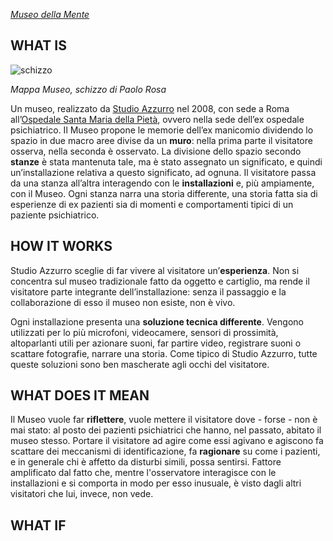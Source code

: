 [_Museo della Mente_](http://www.museodellamente.it/it/)

## WHAT IS

![schizzo](http://www.artementenotizie.it/wp-content/uploads/2014/03/museomente-670x299.jpg)

_Mappa Museo, schizzo di Paolo Rosa_

Un museo, realizzato da  [Studio Azzurro]( http://www.studioazzurro.com/index.php) nel 2008, con sede a Roma all’[Ospedale Santa Maria della Pietà](https://it.wikipedia.org/wiki/Ex_Manicomio_Santa_Maria_della_Piet%C3%A0), ovvero nella sede dell’ex ospedale psichiatrico. 
Il Museo propone le memorie dell’ex manicomio dividendo lo spazio in due macro aree divise da un **muro**: nella prima parte il visitatore osserva, nella seconda è osservato. La divisione dello spazio secondo **stanze** è stata mantenuta tale, ma è stato assegnato un significato, e quindi un’installazione relativa a questo significato, ad ognuna. Il visitatore passa da una stanza all’altra interagendo con le **installazioni** e, più ampiamente, con il Museo. Ogni stanza narra una storia differente, una storia fatta sia di esperienze di ex pazienti sia di momenti e comportamenti  tipici di un paziente psichiatrico.

## HOW IT WORKS

Studio Azzurro sceglie di far vivere al visitatore un’**esperienza**. Non si concentra sul museo tradizionale fatto da oggetto e cartiglio, ma rende il visitatore parte integrante dell’installazione: senza il passaggio e la collaborazione di esso il museo non esiste, non è vivo.

Ogni installazione presenta una **soluzione tecnica differente**. Vengono utilizzati per lo più microfoni, videocamere, sensori di prossimità, altoparlanti utili per azionare suoni, far partire video, registrare suoni o scattare fotografie, narrare una storia. 
Come tipico di Studio Azzurro, tutte queste soluzioni sono ben mascherate agli occhi del visitatore. 

## WHAT DOES IT MEAN

Il Museo vuole far **riflettere**, vuole mettere il visitatore dove - forse - non è mai stato: al posto dei pazienti psichiatrici che hanno, nel passato, abitato il museo stesso. Portare il visitatore ad agire come essi agivano e agiscono fa scattare dei meccanismi di identificazione, fa **ragionare** su come i pazienti, e in generale chi è affetto da disturbi simili, possa sentirsi. Fattore amplificato dal fatto che, mentre l'osservatore interagisce con le installazioni e si comporta in modo per esso inusuale, è visto dagli altri visitatori che lui, invece, non vede.

## WHAT IF



